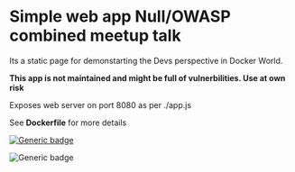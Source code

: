 # Simple web app Null/OWASP combined meetup talk
Its a static page for demonstarting the Devs perspective in Docker World.

**This app is not maintained and might be full of vulnerbilities. Use at own risk**

Exposes web server on port 8080 as per ./app.js

See **Dockerfile** for more details

[![Generic badge](https://img.shields.io/badge/Pentest-Secure-green.svg)](https://shields.io/)


![Generic badge](https://badgen.net/badge/Pentest/Secure/green?icon=github)

